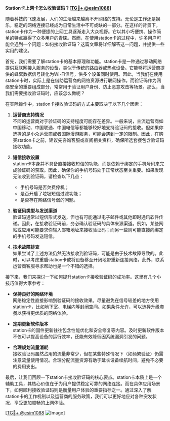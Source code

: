 **Station卡上网卡怎么收验证码？[[TG💪+ @esim1088](https://t.me/s/esim1088)]**

随着科技的飞速发展，人们的生活越来越离不开网络的支持。无论是工作还是娱乐，稳定的网络连接已经成为日常生活中不可或缺的一部分。在这样的背景下，station卡作为一种便捷的上网工具逐渐走入大众视野。它以其小巧便携、操作简单的特点赢得了众多用户的青睐。然而，在使用station卡的过程中，许多用户可能会遇到一个问题：如何接收验证码？这篇文章将详细解答这一问题，并提供一些实用的建议。

首先，我们需要了解station卡的基本原理和功能。station卡是一种通过移动网络提供互联网接入服务的设备，类似于传统的路由器或热点设备。它能够将运营商提供的蜂窝数据信号转化为Wi-Fi信号，供多个设备同时使用。因此，当我们在使用station卡时，实际上是在借助运营商的网络资源进行联网操作。而验证码作为网络安全的重要组成部分，常常用于验证用户身份、防止恶意攻击等场景。那么，当我们需要接收验证码时，应该怎么做呢？

在实际操作中，station卡接收验证码的方式主要取决于以下几个因素：

1. **运营商支持情况**  
   不同的运营商对于验证码的支持程度可能存在差异。一般来说，主流运营商如中国移动、中国联通、中国电信等都能够较好地支持验证码的接收。但如果你选择的是小众运营商或者国际漫游服务，可能会遇到一定的限制。因此，在购买station卡之前，建议先咨询客服或查阅相关资料，确保所选套餐包含验证码接收功能。

2. **短信接收设置**  
   station卡本身并不具备直接接收短信的功能，而是依赖于绑定的手机号码来完成验证码的获取。因此，确保你的手机号码处于正常状态至关重要。如果发现无法收到验证码，请检查以下几点：
   - 手机号码是否欠费停机；
   - 是否开启了垃圾短信过滤功能；
   - 是否存在网络信号弱的问题。

3. **验证码类型与发送渠道**  
   验证码通常以短信形式发送，但也有可能通过电子邮件或其他即时通讯软件传递。因此，在接收验证码前，务必确认验证码的具体来源渠道。例如，某些网站或应用可能要求你输入邮箱地址来接收验证码；而另一些则可能直接向绑定的手机号码发送短信。

4. **技术故障排查**  
   如果尝试了上述方法仍然无法接收到验证码，可能是由于技术故障导致的。此时，可以考虑重启station卡或将设备移至开阔地带重新连接网络。此外，联系运营商客服寻求帮助也是一个不错的选择。

接下来，我们来探讨一下如何提升station卡接收验证码的成功率。这里有几个小技巧值得大家参考：

- **保持良好的网络环境**  
  网络稳定性直接影响到验证码的接收效果。尽量避免在信号较差的地方使用station卡，比如地下室、电梯内等封闭空间。如果条件允许，可以选择升级套餐以获得更优质的网络体验。

- **定期更新软件版本**  
  station卡的固件更新往往包含性能优化和安全修复等内容。及时更新软件版本不仅可以提高设备的运行效率，还能有效降低因系统漏洞引发的问题。

- **合理规划流量消耗**  
  接收验证码虽然占用的流量非常少，但在某些特殊情况下（如频繁验证）仍需注意流量使用情况。合理分配流量资源有助于延长设备续航时间，避免不必要的费用支出。

最后，让我们回顾一下station卡接收验证码的核心要点。station卡本质上是一个辅助工具，其核心价值在于为用户提供稳定可靠的网络连接。而在具体应用场景下，如何顺利接收验证码则是衡量用户体验的重要指标之一。通过深入了解station卡的工作机制以及运营商的服务政策，我们可以更好地应对各种突发状况，享受更加顺畅的上网体验。

[[TG💪+ @esim1088](https://t.me/s/esim1088) ![Image](https://i.postimg.cc/4NQfJmqS/Snipaste-2025-05-13-00-14-12.png)]